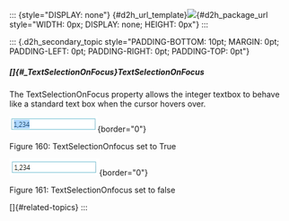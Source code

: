 ::: {style="DISPLAY: none"}
[](ms-xhelp:///?Id=d2h_url_template){#d2h_url_template}![](!package_url!){#d2h_package_url style="WIDTH: 0px; DISPLAY: none; HEIGHT: 0px"}
:::

::: {.d2h_secondary_topic style="PADDING-BOTTOM: 10pt; MARGIN: 0pt; PADDING-LEFT: 0pt; PADDING-RIGHT: 0pt; PADDING-TOP: 0pt"}
##### []{#_TextSelectionOnFocus}TextSelectionOnFocus

The TextSelectionOnFocus property allows the integer textbox to behave like a standard text box when the cursor hovers over.

![](../ImagesExt/image261_70.png){border="0"}

Figure 160: TextSelectionOnfocus set to True

![](../ImagesExt/image261_71.png){border="0"}

Figure 161: TextSelectionOnfocus set to false

[]{#related-topics}
:::
